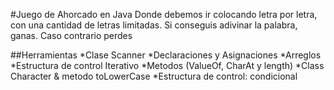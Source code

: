 #Juego de Ahorcado en Java
Donde debemos ir colocando letra por letra, con una cantidad de letras limitadas. Si conseguis adivinar la palabra, ganas. Caso contrario perdes

##Herramientas
*Clase Scanner
*Declaraciones y Asignaciones
*Arreglos
*Estructura de control Iterativo
*Metodos (ValueOf, CharAt y length)
*Class Character & metodo toLowerCase
*Estructura de control: condicional